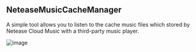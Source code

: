 ## NeteaseMusicCacheManager
A simple tool allows you to listen to the cache music files which stored by Netease Cloud Music with a third-party music player.  

![image](https://github.com/L0serQianXia/NeteaseMusicCacheManager/assets/39728106/71759833-24b2-483f-9df6-0b736cace5d3)
